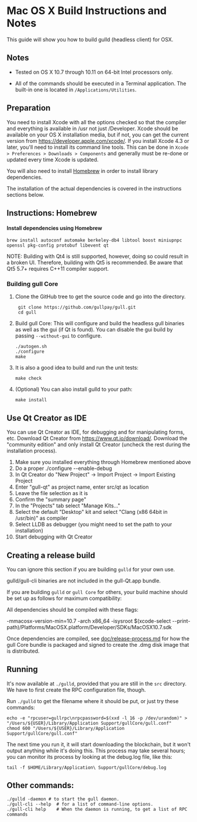 Mac OS X Build Instructions and Notes
====================================
This guide will show you how to build gulld (headless client) for OSX.

Notes
-----

* Tested on OS X 10.7 through 10.11 on 64-bit Intel processors only.

* All of the commands should be executed in a Terminal application. The
built-in one is located in `/Applications/Utilities`.

Preparation
-----------

You need to install Xcode with all the options checked so that the compiler
and everything is available in /usr not just /Developer. Xcode should be
available on your OS X installation media, but if not, you can get the
current version from https://developer.apple.com/xcode/. If you install
Xcode 4.3 or later, you'll need to install its command line tools. This can
be done in `Xcode > Preferences > Downloads > Components` and generally must
be re-done or updated every time Xcode is updated.

You will also need to install [Homebrew](http://brew.sh) in order to install library
dependencies.

The installation of the actual dependencies is covered in the instructions
sections below.

Instructions: Homebrew
----------------------

#### Install dependencies using Homebrew

    brew install autoconf automake berkeley-db4 libtool boost miniupnpc openssl pkg-config protobuf libevent qt

NOTE: Building with Qt4 is still supported, however, doing so could result in a broken UI. Therefore, building with Qt5 is recommended. Be aware that Qt5 5.7+ requires C++11 compiler support.

### Building gull Core

1. Clone the GitHub tree to get the source code and go into the directory.

        git clone https://github.com/gullpay/gull.git
        cd gull

2.  Build gull Core:
    This will configure and build the headless gull binaries as well as the gui (if Qt is found).
    You can disable the gui build by passing `--without-gui` to configure.

        ./autogen.sh
        ./configure
        make

3.  It is also a good idea to build and run the unit tests:

        make check

4.  (Optional) You can also install gulld to your path:

        make install

Use Qt Creator as IDE
------------------------
You can use Qt Creator as IDE, for debugging and for manipulating forms, etc.
Download Qt Creator from https://www.qt.io/download/. Download the "community edition" and only install Qt Creator (uncheck the rest during the installation process).

1. Make sure you installed everything through Homebrew mentioned above
2. Do a proper ./configure --enable-debug
3. In Qt Creator do "New Project" -> Import Project -> Import Existing Project
4. Enter "gull-qt" as project name, enter src/qt as location
5. Leave the file selection as it is
6. Confirm the "summary page"
7. In the "Projects" tab select "Manage Kits..."
8. Select the default "Desktop" kit and select "Clang (x86 64bit in /usr/bin)" as compiler
9. Select LLDB as debugger (you might need to set the path to your installation)
10. Start debugging with Qt Creator

Creating a release build
------------------------
You can ignore this section if you are building `gulld` for your own use.

gulld/gull-cli binaries are not included in the gull-Qt.app bundle.

If you are building `gulld` or `gull Core` for others, your build machine should be set up
as follows for maximum compatibility:

All dependencies should be compiled with these flags:

 -mmacosx-version-min=10.7
 -arch x86_64
 -isysroot $(xcode-select --print-path)/Platforms/MacOSX.platform/Developer/SDKs/MacOSX10.7.sdk

Once dependencies are compiled, see [doc/release-process.md](release-process.md) for how the gull Core
bundle is packaged and signed to create the .dmg disk image that is distributed.

Running
-------

It's now available at `./gulld`, provided that you are still in the `src`
directory. We have to first create the RPC configuration file, though.

Run `./gulld` to get the filename where it should be put, or just try these
commands:

    echo -e "rpcuser=gullrpc\nrpcpassword=$(xxd -l 16 -p /dev/urandom)" > "/Users/${USER}/Library/Application Support/gullCore/gull.conf"
    chmod 600 "/Users/${USER}/Library/Application Support/gullCore/gull.conf"

The next time you run it, it will start downloading the blockchain, but it won't
output anything while it's doing this. This process may take several hours;
you can monitor its process by looking at the debug.log file, like this:

    tail -f $HOME/Library/Application\ Support/gullCore/debug.log

Other commands:
-------

    ./gulld -daemon # to start the gull daemon.
    ./gull-cli --help  # for a list of command-line options.
    ./gull-cli help    # When the daemon is running, to get a list of RPC commands
